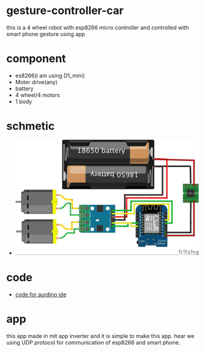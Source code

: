 # gesture-controller-car
this is a 4 wheel robot with esp8266 micro controller and controlled with smart phone gesture using app

# component 

- es8266(i am using D1_mini)
- Moter drive(any)
- battery
- 4 wheel/4 motors
- 1 body

# schmetic

- ![Desktop](git.jpg)

# code
- [code for aurdino ide](arun_udp_car.ino)

# app

this app made in mit app inverter and it is simple to make this app.
hear we using UDP protocol for communication of esp8266 and smart phone.
